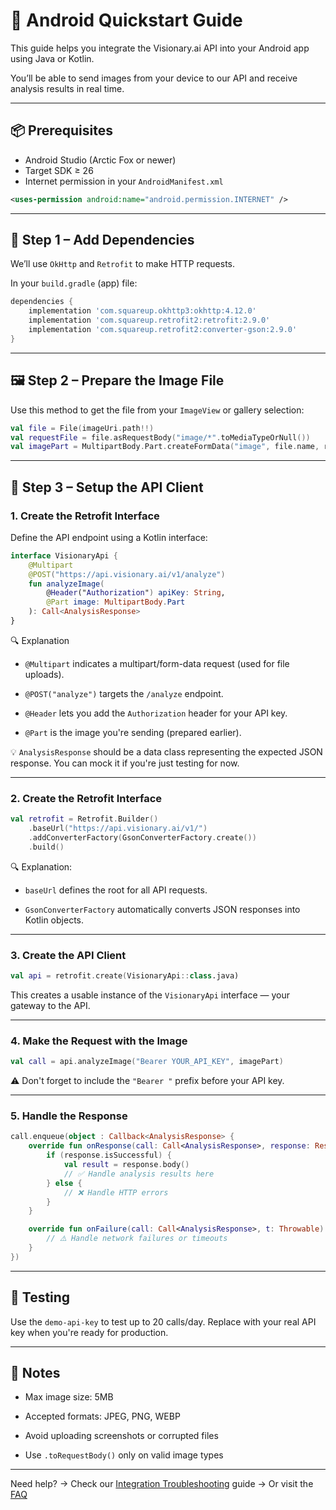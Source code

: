 # 🤖 Android Quickstart Guide

This guide helps you integrate the Visionary.ai API into your Android app using Java or Kotlin.

You’ll be able to send images from your device to our API and receive analysis results in real time.

---

## 📦 Prerequisites

- Android Studio (Arctic Fox or newer)
- Target SDK ≥ 26
- Internet permission in your `AndroidManifest.xml`

```xml
<uses-permission android:name="android.permission.INTERNET" />
```

---

## 🧱 Step 1 – Add Dependencies

We’ll use `OkHttp` and `Retrofit` to make HTTP requests.

In your `build.gradle` (app) file:

```gradle
dependencies {
    implementation 'com.squareup.okhttp3:okhttp:4.12.0'
    implementation 'com.squareup.retrofit2:retrofit:2.9.0'
    implementation 'com.squareup.retrofit2:converter-gson:2.9.0'
}
```

---

## 🖼️ Step 2 – Prepare the Image File

Use this method to get the file from your `ImageView` or gallery selection:

```kotlin
val file = File(imageUri.path!!)
val requestFile = file.asRequestBody("image/*".toMediaTypeOrNull())
val imagePart = MultipartBody.Part.createFormData("image", file.name, requestFile)
```

---

## 🔐 Step 3 – Setup the API Client

### 1. Create the Retrofit Interface

Define the API endpoint using a Kotlin interface:

```kotlin
interface VisionaryApi {
    @Multipart
    @POST("https://api.visionary.ai/v1/analyze")
    fun analyzeImage(
        @Header("Authorization") apiKey: String,
        @Part image: MultipartBody.Part
    ): Call<AnalysisResponse>
}
```

🔍 Explanation

- `@Multipart` indicates a multipart/form-data request (used for file uploads).

- `@POST("analyze")` targets the `/analyze` endpoint.

- `@Header` lets you add the `Authorization` header for your API key.

- `@Part` is the image you're sending (prepared earlier).

💡 `AnalysisResponse` should be a data class representing the expected JSON response.
You can mock it if you're just testing for now.

---

### 2. Create the Retrofit Interface

```kotlin
val retrofit = Retrofit.Builder()
    .baseUrl("https://api.visionary.ai/v1/")
    .addConverterFactory(GsonConverterFactory.create())
    .build()
```

🔍 Explanation:

- `baseUrl` defines the root for all API requests.

- `GsonConverterFactory` automatically converts JSON responses into Kotlin objects.

---

### 3. Create the API Client

```kotlin
val api = retrofit.create(VisionaryApi::class.java)
```

This creates a usable instance of the `VisionaryApi` interface — your gateway to the API.

---

### 4. Make the Request with the Image

```kotlin
val call = api.analyzeImage("Bearer YOUR_API_KEY", imagePart)
```

⚠️ Don't forget to include the `"Bearer "` prefix before your API key.

---

### 5. Handle the Response

```kotlin
call.enqueue(object : Callback<AnalysisResponse> {
    override fun onResponse(call: Call<AnalysisResponse>, response: Response<AnalysisResponse>) {
        if (response.isSuccessful) {
            val result = response.body()
            // ✅ Handle analysis results here
        } else {
            // ❌ Handle HTTP errors
        }
    }

    override fun onFailure(call: Call<AnalysisResponse>, t: Throwable) {
        // ⚠️ Handle network failures or timeouts
    }
})
```

---

## 🧪 Testing

Use the `demo-api-key` to test up to 20 calls/day.
Replace with your real API key when you're ready for production.

---

## 🚧 Notes

- Max image size: 5MB

- Accepted formats: JPEG, PNG, WEBP

- Avoid uploading screenshots or corrupted files

- Use `.toRequestBody()` only on valid image types

---

Need help?
→ Check our [Integration Troubleshooting](./integration-troubleshooting.md) guide
→ Or visit the [FAQ](./faq.md)
